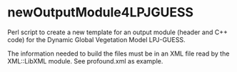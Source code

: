 # newOutputModule4LPJGUESS

Perl script to create a new template for an output module (header and C++ code) for the Dynamic Global Vegetation Model LPJ-GUESS.

The information needed to build the files must be in an XML file read by the XML::LibXML module. See profound.xml as example.